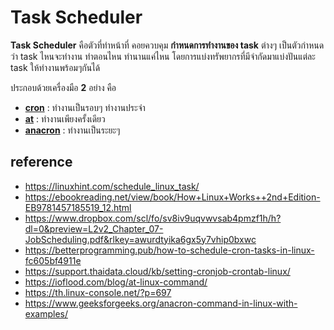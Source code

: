 # Task Scheduler
**Task Scheduler** คือตัวที่ทำหน้าที่ คอยควบคุม **กำหนดการทำงานของ task** ต่างๆ เป็นตัวกำหนดว่า task ไหนจะทำงาน ทำตอนไหน ทำนานแค่ไหน โดยการแบ่งทรัพยากรที่มีจำกัดมาแบ่งปันแต่ละ task ให้ทำงานพร้อมๆกันได้

ประกอบด้วยเครื่องมือ **2** อย่าง คือ
- [**cron**](https://github.com/MaledKhaoSan/Project-Comor/tree/main/066%20l%20Task%20Scheduler/cron) : ทำงานเป็นรอบๆ ทำงานประจำ
- [**at**](https://github.com/MaledKhaoSan/Project-Comor/tree/main/066%20l%20Task%20Scheduler/at) : ทำงานเพียงครั้งเดียว
- [**anacron**](https://github.com/MaledKhaoSan/Project-Comor/tree/main/066%20l%20Task%20Scheduler/anacron) : ทำงานเป็นระยะๆ


## reference
- https://linuxhint.com/schedule_linux_task/
- https://ebookreading.net/view/book/How+Linux+Works++2nd+Edition-EB9781457185519_12.html
- https://www.dropbox.com/scl/fo/sv8iv9uqvwvsab4pmzf1h/h?dl=0&preview=L2v2_Chapter_07-JobScheduling.pdf&rlkey=awurdtyika6gx5y7vhip0bxwc
- https://betterprogramming.pub/how-to-schedule-cron-tasks-in-linux-fc605bf4911e
- https://support.thaidata.cloud/kb/setting-cronjob-crontab-linux/
- https://ioflood.com/blog/at-linux-command/
- https://th.linux-console.net/?p=697
- https://www.geeksforgeeks.org/anacron-command-in-linux-with-examples/
